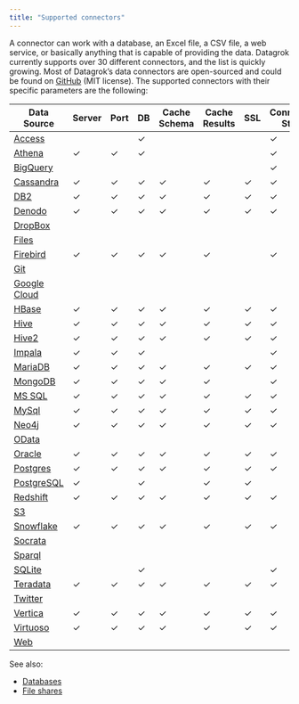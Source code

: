 ```yaml
---
title: "Supported connectors"
---
```


A connector can work with a database, an Excel file, a CSV file, a web service,
or basically anything that is capable of providing the data. Datagrok currently
supports over 30 different connectors, and the list is quickly growing. Most of
Datagrok’s data connectors are open-sourced and could be found on
[GitHub](https://github.com/datagrok-ai/public/tree/master/connectors) (MIT
license). The supported connectors with their specific parameters are the
following:

| Data Source                                         | Server | Port | DB  | Cache Schema | Cache Results | SSL | Connection String | Login | Password | Other Parameters                                                          |
|-----------------------------------------------------|--------|------|-----|--------------|---------------|-----|-------------------|-------|----------|---------------------------------------------------------------------------|
| [Access](../access/connectors/access.md)            |        |      | ✓   |              |               |     | ✓                 | ✓     | ✓        |                                                                           |
| [Athena](../access/connectors/athena.md)            | ✓      | ✓    | ✓   |              |               |     | ✓                 |       |          | [See the list](../access/connectors/athena.md)                            |
| [BigQuery](../access/connectors/bigquery.md)        |        |      |     |              |               |     | ✓                 | ✓     | ✓        | [See the list](../access/connectors/bigquery.md#connection-parameters)    |
| [Cassandra](../access/connectors/cassandra.md)      | ✓      | ✓    | ✓   | ✓            | ✓             | ✓   | ✓                 | ✓     | ✓        |                                                                           |
| [DB2](../access/connectors/db2.md)                  | ✓      | ✓    | ✓   | ✓            | ✓             | ✓   | ✓                 | ✓     | ✓        |                                                                           |
| [Denodo](../access/connectors/denodo.md)            | ✓      | ✓    | ✓   | ✓            | ✓             | ✓   | ✓                 | ✓     | ✓        |                                                                           |
| [DropBox](../access/connectors/dropbox.md)          |        |      |     |              |               |     |                   |       | ✓        | [See the list](../access/connectors/dropbox.md#connection-parameters)     |
| [Files](../access/connectors/files.md)              |        |      |     |              |               |     |                   | ✓     | ✓        | [See the list](../access/connectors/files.md#connection-parameters)       |
| [Firebird](../access/connectors/firebird.md)        | ✓      | ✓    | ✓   | ✓            | ✓             |     | ✓                 | ✓     | ✓        |                                                                           |
| [Git](../access/connectors/git.md)                  |        |      |     |              |               |     |                   |       |          | [See the list](../access/connectors/git.md#connection-parameters)         |
| [Google Cloud](../access/connectors/googlecloud.md) |        |      |     |              |               |     |                   |       |          | [See the list](../access/connectors/googlecloud.md#connection-parameters) |
| [HBase](../access/connectors/hbase.md)              | ✓      | ✓    | ✓   | ✓            | ✓             | ✓   | ✓                 | ✓     | ✓        |                                                                           |
| [Hive](../access/connectors/hive.md)                | ✓      | ✓    | ✓   | ✓            | ✓             | ✓   | ✓                 | ✓     | ✓        |                                                                           |
| [Hive2](../access/connectors/hive2.md)              | ✓      | ✓    | ✓   | ✓            | ✓             | ✓   | ✓                 | ✓     | ✓        |                                                                           |
| [Impala](../access/connectors/impala.md)            | ✓      | ✓    | ✓   |              |               |     | ✓                 | ✓     | ✓        | [See the list](../access/connectors/impala.md#connection-parameters)      |
| [MariaDB](../access/connectors/mariadb.md)          | ✓      | ✓    | ✓   | ✓            | ✓             | ✓   | ✓                 | ✓     | ✓        |                                                                           |
| [MongoDB](../access/connectors/mongodb.md)          | ✓      | ✓    | ✓   | ✓            | ✓             |     | ✓                 | ✓     | ✓        |                                                                           |
| [MS SQL](../access/connectors/mssql.md)             | ✓      | ✓    | ✓   | ✓            | ✓             | ✓   | ✓                 | ✓     | ✓        |                                                                           |
| [MySql](../access/connectors/mysql.md)              | ✓      | ✓    | ✓   | ✓            | ✓             | ✓   | ✓                 | ✓     | ✓        |                                                                           |
| [Neo4j](../access/connectors/neo4j.md)              | ✓      | ✓    | ✓   | ✓            | ✓             | ✓   | ✓                 | ✓     | ✓        |                                                                           |
| [OData](../access/connectors/odata.md)              |        |      |     |              |               |     |                   |       |          | [See the list](../access/connectors/odata.md#connection-parameters)       |
| [Oracle](../access/connectors/oracle.md)            | ✓      | ✓    | ✓   | ✓            | ✓             | ✓   | ✓                 | ✓     | ✓        |                                                                           |
| [Postgres](../access/connectors/postgres.md)        | ✓      | ✓    | ✓   | ✓            | ✓             | ✓   | ✓                 | ✓     | ✓        |                                                                           |
| [PostgreSQL](../access/connectors/postgres.md)      | ✓      |      | ✓   |              | ✓             | ✓   |                   | ✓     | ✓        |                                                                           |
| [Redshift](../access/connectors/redshift.md)        | ✓      | ✓    | ✓   | ✓            | ✓             | ✓   | ✓                 | ✓     | ✓        |                                                                           |
| [S3](../access/connectors/s3.md)                    |        |      |     |              |               |     |                   |       |          | [See the list](../access/connectors/s3.md#connection-parameters)          |
| [Snowflake](../access/connectors/snowflake.md)      | ✓      | ✓    | ✓   | ✓            | ✓             | ✓   | ✓                 | ✓     | ✓        |                                                                           |
| [Socrata](../access/connectors/socrata.md)          |        |      |     |              |               |     |                   |       |          | [See the list](../access/connectors/socrata.md#connection-parameters)     |
| [Sparql](../access/connectors/sparql.md)            |        |      |     |              |               |     |                   |       |          | [See the list](../access/connectors/sparql.md#connection-parameters)      |
| [SQLite](../access/connectors/sqlite.md)            |        |      | ✓   |              |               |     | ✓                 | ✓     | ✓        |                                                                           |
| [Teradata](../access/connectors/teradata.md)        | ✓      | ✓    | ✓   | ✓            | ✓             | ✓   | ✓                 | ✓     | ✓        |                                                                           |
| [Twitter](../access/connectors/twitter.md)          |        |      |     |              |               |     |                   |       |          | [See the list](../access/connectors/twitter.md#connection-parameters)     |
| [Vertica](../access/connectors/vertica.md)          | ✓      | ✓    | ✓   | ✓            | ✓             | ✓   | ✓                 | ✓     | ✓        |                                                                           |
| [Virtuoso](../access/connectors/virtuoso.md)        | ✓      | ✓    | ✓   | ✓            | ✓             | ✓   | ✓                 | ✓     | ✓        |                                                                           |
| [Web](../access/connectors/web.md)                  |        |      |     |              |               |     |                   |       |          | [See the list](../access/connectors/web.md#connection-parameters)         |

See also:

* [Databases](databases.md)
* [File shares](file-shares.md)
